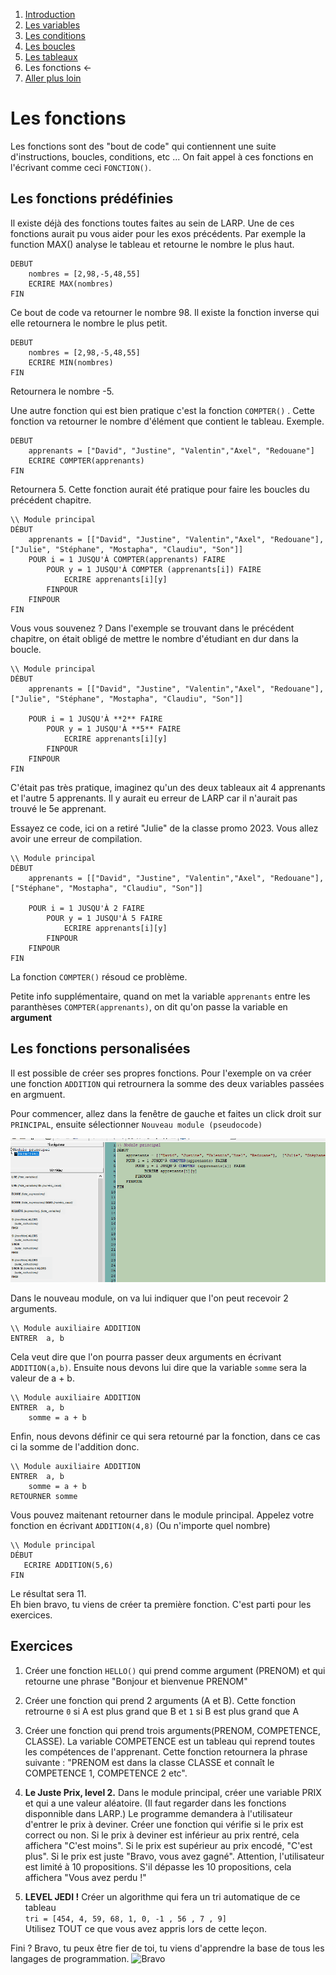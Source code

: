 
1. [Introduction](../README.md)
1. [Les variables](./variables.md)
1. [Les conditions](./conditions.md)
1. [Les boucles](./whileAndFor.md)  
1. [Les tableaux](./array.md) 
1. Les fonctions ←
1. [Aller plus loin](./allerplusloin.md)
    
# Les fonctions

Les fonctions sont des "bout de code" qui contiennent une suite d'instructions, boucles, conditions, etc ... On fait appel à ces fonctions en l'écrivant comme ceci ``FONCTION()``. 

## Les fonctions prédéfinies

Il existe déjà des fonctions toutes faites au sein de LARP. Une de ces fonctions aurait pu vous aider pour les exos précédents. Par exemple la function MAX() analyse le tableau et retourne le nombre le plus haut. 

````
DEBUT
    nombres = [2,98,-5,48,55]
    ECRIRE MAX(nombres)
FIN
```` 
Ce bout de code va retourner le nombre 98. Il existe la fonction inverse qui elle retournera le nombre le plus petit. 
````
DEBUT
    nombres = [2,98,-5,48,55]
    ECRIRE MIN(nombres)
FIN
```` 
Retournera le nombre -5. 

Une autre fonction qui est bien pratique c'est la fonction ``COMPTER()`` . Cette fonction va retourner le nombre d'élément que contient le tableau. Exemple. 

````
DEBUT
    apprenants = ["David", "Justine", "Valentin","Axel", "Redouane"]
    ECRIRE COMPTER(apprenants)
FIN

````
Retournera 5. Cette fonction aurait été pratique pour faire les boucles du précédent chapitre. 
````
\\ Module principal
DÉBUT
    apprenants = [["David", "Justine", "Valentin","Axel", "Redouane"],  ["Julie", "Stéphane", "Mostapha", "Claudiu", "Son"]]
    POUR i = 1 JUSQU'À COMPTER(apprenants) FAIRE
        POUR y = 1 JUSQU'À COMPTER (apprenants[i]) FAIRE
            ECRIRE apprenants[i][y] 
        FINPOUR 
    FINPOUR
FIN   
````

Vous vous souvenez ? Dans l'exemple se trouvant dans le précédent chapitre, on était obligé de mettre le nombre d'étudiant en dur dans la boucle. 

````
\\ Module principal
DÉBUT
    apprenants = [["David", "Justine", "Valentin","Axel", "Redouane"], ["Julie", "Stéphane", "Mostapha", "Claudiu", "Son"]]
  
    POUR i = 1 JUSQU'À **2** FAIRE
        POUR y = 1 JUSQU'À **5** FAIRE
            ECRIRE apprenants[i][y] 
        FINPOUR 
    FINPOUR
FIN  
````
C'était pas très pratique, imaginez qu'un des deux tableaux ait 4 apprenants et l'autre 5 apprenants. Il y aurait eu erreur de LARP car il n'aurait pas trouvé le 5e apprenant.  

Essayez ce code, ici on a retiré "Julie" de la classe promo 2023. Vous allez avoir une erreur de compilation.

````
\\ Module principal
DÉBUT
    apprenants = [["David", "Justine", "Valentin","Axel", "Redouane"], ["Stéphane", "Mostapha", "Claudiu", "Son"]]
  
    POUR i = 1 JUSQU'À 2 FAIRE
        POUR y = 1 JUSQU'À 5 FAIRE
            ECRIRE apprenants[i][y] 
        FINPOUR 
    FINPOUR
FIN  
````

La fonction ``COMPTER()`` résoud ce problème. 

Petite info supplémentaire, quand on met la variable ``apprenants`` entre les paranthèses ``COMPTER(apprenants)``, on dit qu'on passe la variable en **argument** 


## Les fonctions personalisées 

Il est possible de créer ses propres fonctions. Pour l'exemple on va créer une fonction ``ADDITION`` qui retrournera la somme des deux variables passées en argmuent. 

Pour commencer, allez dans la fenêtre de gauche et faites un click droit sur ``PRINCIPAL``, ensuite sélectionner ``Nouveau module (pseudocode)``

![pseudocode function create](./creerfunction.gif)

Dans le nouveau module, on va lui indiquer que l'on peut recevoir 2 arguments. 
````
\\ Module auxiliaire ADDITION
ENTRER  a, b
````
Cela veut dire que l'on pourra passer deux arguments en écrivant  ``ADDITION(a,b)``.
Ensuite nous devons lui dire que la variable ``somme`` sera la valeur de a + b. 

````
\\ Module auxiliaire ADDITION
ENTRER  a, b
    somme = a + b
````

Enfin, nous devons définir ce qui sera retourné par la fonction, dans ce cas ci la somme de l'addition donc. 

````
\\ Module auxiliaire ADDITION
ENTRER  a, b
    somme = a + b
RETOURNER somme
````

Vous pouvez maitenant retourner dans le module principal.
Appelez votre fonction en écrivant ``ADDITION(4,8)``
(Ou n'importe quel nombre) 

````
\\ Module principal
DÉBUT
   ECRIRE ADDITION(5,6)
FIN 
```` 
Le résultat sera 11.  
Eh bien bravo, tu viens de créer ta première fonction. 
C'est parti pour les exercices. 

## Exercices 
1. Créer une fonction ``HELLO()`` qui prend comme argument (PRENOM) et qui retourne une phrase "Bonjour et bienvenue PRENOM"
1. Créer une fonction qui prend 2 arguments (A et B). Cette fonction retrourne ``0`` si A est plus grand que B et ``1`` si B est plus grand que A
1. Créer une fonction qui prend trois arguments(PRENOM, COMPETENCE, CLASSE). La variable COMPETENCE est un tableau qui reprend toutes les compétences de l'apprenant. Cette fonction retournera la phrase suivante : "PRENOM est dans la classe CLASSE et connaît le COMPETENCE 1, COMPETENCE 2 etc". 

1. **Le Juste Prix, level 2.** Dans le module principal, créer une variable PRIX et qui a une valeur aléatoire. (Il faut regarder dans les fonctions disponnible dans LARP.) Le programme demandera à l'utilisateur d'entrer le prix à deviner. Créer une fonction qui vérifie si le prix est correct ou non. Si le prix à deviner est inférieur au prix rentré, cela affichera "C'est moins". Si le prix est supérieur au prix encodé, "C'est plus". Si le prix est juste "Bravo, vous avez gagné". Attention, l'utilisateur est limité à 10 propositions. S'il dépasse les 10 propositions, cela affichera  "Vous avez perdu !"
1. **LEVEL JEDI !** Créer un algorithme qui fera un tri automatique de ce tableau   
   ````tri = [454, 4, 59, 68, 1, 0, -1 , 56 , 7 , 9] ````  
Utilisez TOUT ce que vous avez appris lors de cette leçon. 


Fini ?
Bravo, tu peux être fier de toi, tu viens d'apprendre la base de tous les langages de programmation. 
![Bravo](https://media1.giphy.com/media/oyZAfALXOHm6c6DHne/giphy.gif?cid=3640f6095bb7574a35337473325b5859)


 









